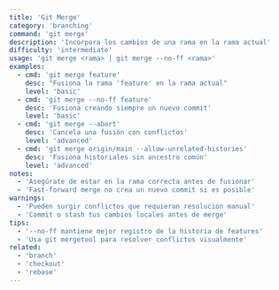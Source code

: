 ```yaml
---
title: 'Git Merge'
category: 'branching'
command: 'git merge'
description: 'Incorpora los cambios de una rama en la rama actual'
difficulty: 'intermediate'
usage: 'git merge <rama> | git merge --no-ff <rama>'
examples:
  - cmd: 'git merge feature'
    desc: "Fusiona la rama 'feature' en la rama actual"
    level: 'basic'
  - cmd: 'git merge --no-ff feature'
    desc: 'Fusiona creando siempre un nuevo commit'
    level: 'basic'
  - cmd: 'git merge --abort'
    desc: 'Cancela una fusión con conflictos'
    level: 'advanced'
  - cmd: 'git merge origin/main --allow-unrelated-histories'
    desc: 'Fusiona historiales sin ancestro común'
    level: 'advanced'
notes:
  - 'Asegúrate de estar en la rama correcta antes de fusionar'
  - 'Fast-forward merge no crea un nuevo commit si es posible'
warnings:
  - 'Pueden surgir conflictos que requieran resolución manual'
  - 'Commit o stash tus cambios locales antes de merge'
tips:
  - '--no-ff mantiene mejor registro de la historia de features'
  - 'Usa git mergetool para resolver conflictos visualmente'
related:
  - 'branch'
  - 'checkout'
  - 'rebase'
---
```

